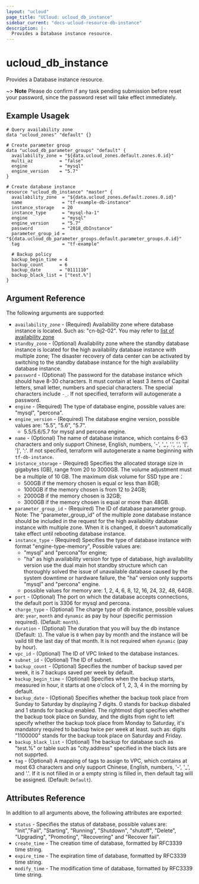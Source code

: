 ```yaml
---
layout: "ucloud"
page_title: "UCloud: ucloud_db_instance"
sidebar_current: "docs-ucloud-resource-db-instance"
description: |-
  Provides a Database instance resource.
---
```


# ucloud_db_instance

Provides a Database instance resource.

~> **Note**  Please do confirm if any task pending submission before reset your password, since the password reset will take effect immediately.
## Example Usagek

```hcl
# Query availability zone
data "ucloud_zones" "default" {}

# Create parameter group
data "ucloud_db_parameter_groups" "default" {
  availability_zone = "${data.ucloud_zones.default.zones.0.id}"
  multi_az          = "false"
  engine            = "mysql"
  engine_version    = "5.7"
}

# Create database instance
resource "ucloud_db_instance" "master" {
  availability_zone  = "${data.ucloud_zones.default.zones.0.id}"
  name               = "tf-example-db-instance"
  instance_storage   = 20
  instance_type      = "mysql-ha-1"
  engine             = "mysql"
  engine_version     = "5.7"
  password           = "2018_dbInstance"
  parameter_group_id = "${data.ucloud_db_parameter_groups.default.parameter_groups.0.id}"
  tag                = "tf-example"

  # Backup policy
  backup_begin_time = 4
  backup_count      = 6
  backup_date       = "0111110"
  backup_black_list = ["test.%"]
}
```
## Argument Reference

The following arguments are supported:

* `availability_zone` - (Required) Availability zone where database instance is located. Such as: "cn-bj2-02". You may refer to [list of availability zone](https://docs.ucloud.cn/api/summary/regionlist)
* `standby_zone` - (Optional) Availability zone where the standby database instance is located for the high availability database instance with multiple zone; The disaster recovery of data center can be activated by switching to the standby database instance for the high availability database instance.
* `password` - (Optional) The password for the database instance which should have 8-30 characters. It must contain at least 3 items of Capital letters, small letter, numbers and special characters. The special characters include `-_`. If not specified, terraform will autogenerate a password.
* `engine` - (Required) The type of database engine, possible values are: "mysql", "percona".
* `engine_version` - (Required) The database engine version, possible values are: "5.5", "5.6", "5.7".
    - 5.5/5.6/5.7 for mysql and percona engine.
* `name` - (Optional) The name of database instance, which contains 6-63 characters and only support Chinese, English, numbers, '-', '_', '.', ',', '[', ']', ':'. If not specified, terraform will autogenerate a name beginning with `tf-db-instance`.
* `instance_storage` - (Required) Specifies the allocated storage size in gigabytes (GB), range from 20 to 3000GB. The volume adjustment must be a multiple of 10 GB. The maximum disk volume for SSD type are：
    - 500GB if the memory chosen is equal or less than 8GB;
    - 1000GB if the memory chosen is from 12 to 24GB;
    - 2000GB if the memory chosen is 32GB;
    - 3000GB if the memory chosen is equal or more than 48GB.
* `parameter_group_id` - (Required) The ID of database parameter group. Note: The "parameter_group_id" of the multiple zone database instance should be included in the request for the high availability database instance with multiple zone. When it is changed, it doesn't automatically take effect until rebooting database instance.
* `instance_type` - (Required) Specifies the type of database instance with format "engine-type-memory", Possible values are:
    - "mysql" and "percona"for engine;
    - "ha" as high availability version for type of database, high availability version use the dual main hot standby structure which can thoroughly solved the issue of unavailable database caused by the system downtime or hardware failure, the "ha" version only supports "mysql" and "percona" engine.
    - possible values for memory are: 1, 2, 4, 6, 8, 12, 16, 24, 32, 48, 64GB.
* `port` - (Optional) The port on which the database accepts connections, the default port is 3306 for mysql and percona.
* `charge_type` - (Optional) The charge type of db instance, possible values are: `year`, `month` and `dynamic` as pay by hour (specific permission required). (Default: `month`).
* `duration` - (Optional) The duration that you will buy the db instance (Default: `1`). The value is `0` when pay by month and the instance will be vaild till the last day of that month. It is not required when `dynamic` (pay by hour).
* `vpc_id` - (Optional) The ID of VPC linked to the database instances.
* `subnet_id` - (Optional) The ID of subnet.
* `backup_count` - (Optional) Specifies the number of backup saved per week, it is 7 backups saved per week by default.
* `backup_begin_time` - (Optional) Specifies when the backup starts, measured in hour, it starts at one o'clock of 1, 2, 3, 4 in the morning by default.
* `backup_date` - (Optional) Specifies whether the backup took place from Sunday to Saturday by displaying 7 digits. 0 stands for backup disbaled and 1 stands for backup enabled. The rightmost digit specifies whether the backup took place on Sunday, and the digits from right to left specify whether the backup took place from Monday to Saturday, it's mandatory required to backup twice per week at least. such as: digits "1100000" stands for the backup took place on Saturday and Friday.
* `backup_black_list` - (Optional) The backup for database such as "test.%" or table such as "city.address" specified in the black lists are not supprted.
* `tag` - (Optional) A mapping of tags to assign to VPC, which contains at most 63 characters and only support Chinese, English, numbers, '-', '_', and '.'. If it is not filled in or a empty string is filled in, then default tag will be assigned. (Default: `Default`).

## Attributes Reference

In addition to all arguments above, the following attributes are exported:

* `status` - Specifies the status of database, possible values are: "Init","Fail", "Starting", "Running", "Shutdown", "shutoff", "Delete", "Upgrading", "Promoting", "Recovering" and "Recover fail".
* `create_time` - The creation time of database, formatted by RFC3339 time string.
* `expire_time` - The expiration time of database, formatted by RFC3339 time string.
* `modify_time` - The modification time of database, formatted by RFC3339 time string.
